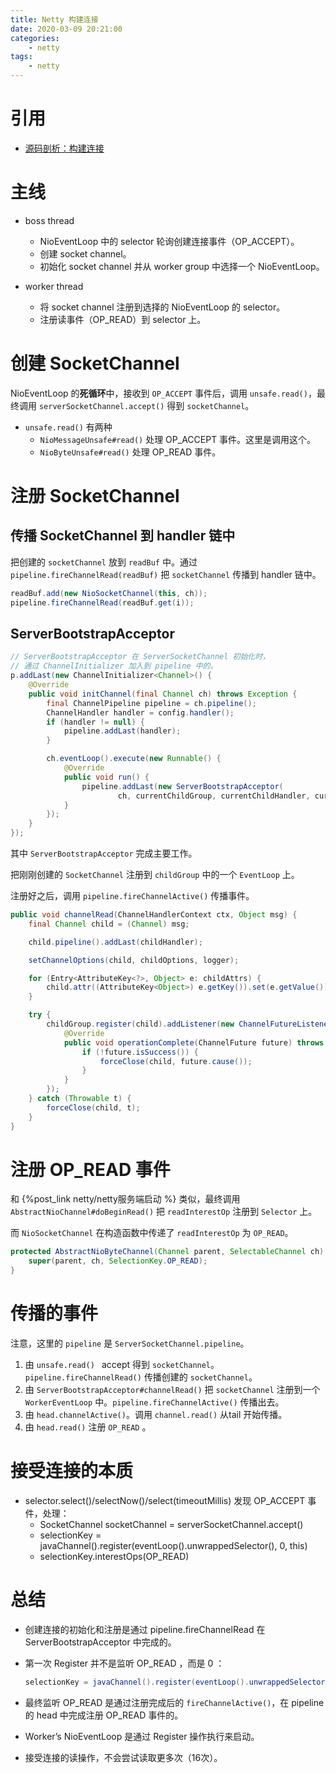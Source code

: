 ```yaml
---
title: Netty 构建连接
date: 2020-03-09 20:21:00
categories:
	- netty
tags:
	- netty
---
```


# 引用

- [源码剖析：构建连接](https://time.geekbang.org/course/detail/237-158156)

# 主线

- boss thread
  - NioEventLoop 中的 selector 轮询创建连接事件（OP_ACCEPT）。
  - 创建 socket channel。
  - 初始化 socket channel 并从 worker group 中选择一个 NioEventLoop。

- worker thread
  - 将 socket channel 注册到选择的 NioEventLoop 的 selector。
  - 注册读事件（OP_READ）到 selector 上。

# 创建 SocketChannel

NioEventLoop 的**死循环**中，接收到 `OP_ACCEPT` 事件后，调用 `unsafe.read()`，最终调用 `serverSocketChannel.accept()` 得到 `socketChannel`。

- `unsafe.read()` 有两种
  - `NioMessageUnsafe#read()` 处理 OP_ACCEPT 事件。这里是调用这个。
  - `NioByteUnsafe#read()` 处理 OP_READ 事件。

# 注册 SocketChannel

## 传播 SocketChannel 到 handler 链中

把创建的 `socketChannel` 放到 `readBuf` 中。通过 `pipeline.fireChannelRead(readBuf)` 把 `socketChannel` 传播到 handler 链中。

```java
readBuf.add(new NioSocketChannel(this, ch));
pipeline.fireChannelRead(readBuf.get(i));
```

## ServerBootstrapAcceptor

```java
// ServerBootstrapAcceptor 在 ServerSocketChannel 初始化时，
// 通过 ChannelInitializer 加入到 pipeline 中的。
p.addLast(new ChannelInitializer<Channel>() {
    @Override
    public void initChannel(final Channel ch) throws Exception {
        final ChannelPipeline pipeline = ch.pipeline();
        ChannelHandler handler = config.handler();
        if (handler != null) {
            pipeline.addLast(handler);
        }

        ch.eventLoop().execute(new Runnable() {
            @Override
            public void run() {
                pipeline.addLast(new ServerBootstrapAcceptor(
                        ch, currentChildGroup, currentChildHandler, currentChildOptions, currentChildAttrs));
            }
        });
    }
});
```

其中 `ServerBootstrapAcceptor` 完成主要工作。

把刚刚创建的 `SocketChannel` 注册到 `childGroup` 中的一个 `EventLoop` 上。

注册好之后，调用 `pipeline.fireChannelActive()` 传播事件。

```java
public void channelRead(ChannelHandlerContext ctx, Object msg) {
    final Channel child = (Channel) msg;

    child.pipeline().addLast(childHandler);

    setChannelOptions(child, childOptions, logger);

    for (Entry<AttributeKey<?>, Object> e: childAttrs) {
        child.attr((AttributeKey<Object>) e.getKey()).set(e.getValue());
    }

    try {
        childGroup.register(child).addListener(new ChannelFutureListener() {
            @Override
            public void operationComplete(ChannelFuture future) throws Exception {
                if (!future.isSuccess()) {
                    forceClose(child, future.cause());
                }
            }
        });
    } catch (Throwable t) {
        forceClose(child, t);
    }
}
```

# 注册 OP_READ 事件

和 {%post_link netty/netty服务端启动 %} 类似，最终调用 `AbstractNioChannel#doBeginRead()` 把 `readInterestOp` 注册到 `Selector` 上。

而 `NioSocketChannel` 在构造函数中传递了 `readInterestOp` 为  `OP_READ`。

```java
protected AbstractNioByteChannel(Channel parent, SelectableChannel ch) {
    super(parent, ch, SelectionKey.OP_READ);
}
```

# 传播的事件

注意，这里的 `pipeline` 是 `ServerSocketChannel.pipeline`。

1. 由 `unsafe.read() ` accept 得到 `socketChannel`。`pipeline.fireChannelRead()` 传播创建的 `socketChannel`。
2. 由 `ServerBootstrapAcceptor#channelRead()` 把 `socketChannel` 注册到一个 `WorkerEventLoop` 中。`pipeline.fireChannelActive()` 传播出去。
3. 由 `head.channelActive()`。调用 `channel.read()` 从tail 开始传播。
4. 由 `head.read()` 注册 `OP_READ` 。

# 接受连接的本质

- selector.select()/selectNow()/select(timeoutMillis) 发现 OP_ACCEPT 事件，处理：
  - SocketChannel socketChannel = serverSocketChannel.accept()
  - selectionKey = javaChannel().register(eventLoop().unwrappedSelector(), 0, this)
  - selectionKey.interestOps(OP_READ)

# 总结

- 创建连接的初始化和注册是通过 pipeline.fireChannelRead 在 ServerBootstrapAcceptor 中完成的。

- 第一次 Register 并不是监听 OP_READ ，而是 0 ：

  ```java
  selectionKey = javaChannel().register(eventLoop().unwrappedSelector(), 0, this)
  ```

- 最终监听 OP_READ 是通过注册完成后的 `fireChannelActive()`，在 pipeline 的 head 中完成注册 OP_READ 事件的。

- Worker’s NioEventLoop 是通过 Register 操作执行来启动。

- 接受连接的读操作，不会尝试读取更多次（16次）。